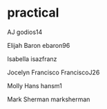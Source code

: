 # practical

AJ godios14

Elijah Baron ebaron96

Isabella isazfranz

Jocelyn Francisco FranciscoJ26

Molly Hans hansm1

Mark Sherman marksherman
